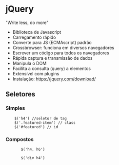 # jQuery
"Write less, do more"
- Biblioteca de Javascript
- Carregamento rápido
- Converte para JS (ECMAscript) padrão
- Crossbrowser: funciona em diversos navegadores
- Escrever um código para todos os navegadores
- Rápida captura e transmissão de dados
- Manipula o DOM
- Facilita a consulta (query) a elementos
- Extensível com plugins
- Instalação: https://jquery.com/download/

## Seletores
### Simples
````
    $('h4') //seletor de tag
    $('.featured-item') // class
    $('#featured') // id

````    

### Compostos
 ````
        $('h4, h6')

        $('div h4')

````